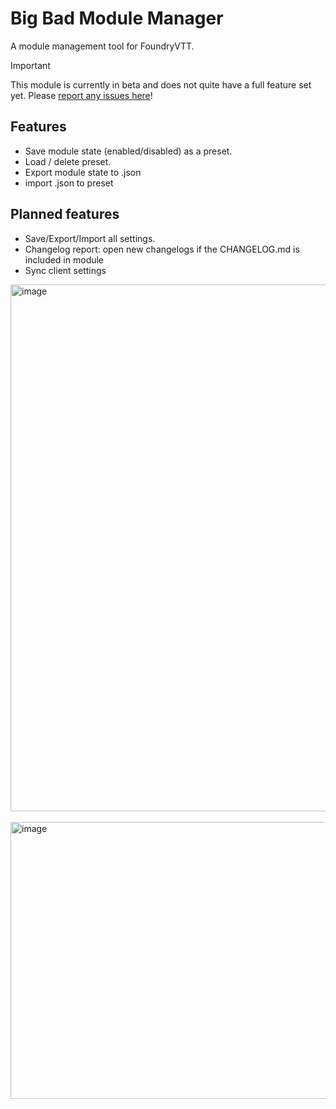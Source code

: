 # Big Bad Module Manager

A module management tool for FoundryVTT. 

> [!IMPORTANT]
> This module is currently in beta and does not quite have a full feature set yet. Please [report any issues here](https://github.com/thejoester/bbmm/issues)!

## Features
- Save module state (enabled/disabled) as a preset.
- Load / delete preset.
- Export module state to .json
- import .json to preset

## Planned features
- Save/Export/Import all settings.
- Changelog report: open new changelogs if the CHANGELOG.md is included in module
- Sync client settings

<img width="682" height="843" alt="image" src="https://github.com/user-attachments/assets/eb8a37bb-3420-488d-92ca-438e681288ec" />
<br /><br />
<img width="580" height="443" alt="image" src="https://github.com/user-attachments/assets/40097af7-6775-4726-8d94-230eecdecb96" />

